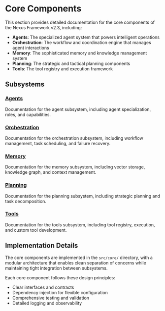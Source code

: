 # Core Components

This section provides detailed documentation for the core components of the Nexus Framework v2.3, including:

- **Agents**: The specialized agent system that powers intelligent operations
- **Orchestration**: The workflow and coordination engine that manages agent interactions
- **Memory**: The sophisticated memory and knowledge management system
- **Planning**: The strategic and tactical planning components
- **Tools**: The tool registry and execution framework

## Subsystems

### [Agents](/docs/core/agents/)
Documentation for the agent subsystem, including agent specialization, roles, and capabilities.

### [Orchestration](/docs/core/orchestration/)
Documentation for the orchestration subsystem, including workflow management, task scheduling, and failure recovery.

### [Memory](/docs/core/memory/)
Documentation for the memory subsystem, including vector storage, knowledge graph, and context management.

### [Planning](/docs/core/planning/)
Documentation for the planning subsystem, including strategic planning and task decomposition.

### [Tools](/docs/core/tools/)
Documentation for the tools subsystem, including tool registry, execution, and custom tool development.

## Implementation Details

The core components are implemented in the `src/core/` directory, with a modular architecture that enables clean separation of concerns while maintaining tight integration between subsystems.

Each core component follows these design principles:
- Clear interfaces and contracts
- Dependency injection for flexible configuration
- Comprehensive testing and validation
- Detailed logging and observability
